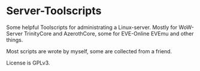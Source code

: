 # Server-Toolscripts
Some helpful Toolscripts for administrating a Linux-server. Mostly for WoW-Server TrinityCore and AzerothCore, some for EVE-Online EVEmu and other things.

Most scripts are wrote by myself, some are collected from a friend. 

License is GPLv3.

